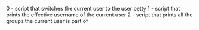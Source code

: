 0 - script that switches the current user to the user betty
1 - script that prints the effective username of the current user
2 - script that prints all the groups the current user is part of
